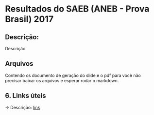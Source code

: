# Resultados do SAEB (ANEB - Prova Brasil) 2017

## **Descrição:**
Descrição.

## **Arquivos**
Contendo os documento de geração do slide e o pdf para você não precisar baixar
os arquivos e esperar rodar o markdown.

## 6. **Links úteis**

-> Descrição: [link](www.github.com/tailineju) 


